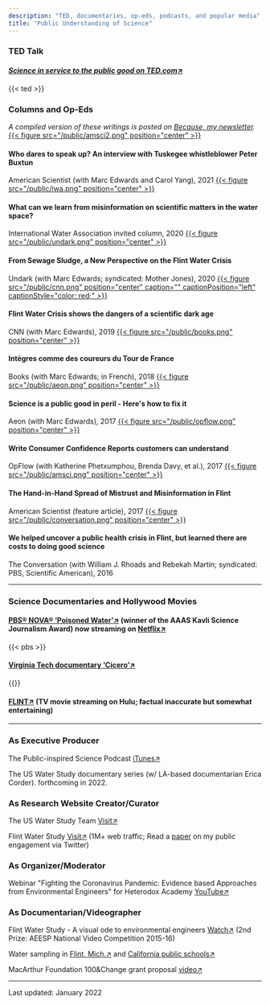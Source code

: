 ```yaml
---
description: "TED, documentaries, op-eds, podcasts, and popular media"
title: "Public Understanding of Science"
---
```


### **TED Talk**

#### [*Science in service to the public good on TED.com*↗](https://www.ted.com/talks/siddhartha_roy_science_in_service_to_the_public_good?language=en) 

{{< ted >}}

### **Columns and Op-Eds**

*A compiled version of these writings is posted on [Because, my newsletter](https://siddhartharoy.substack.com/).*
[{{< figure src="/public/amsci2.png" position="center" >}}](https://www.americanscientist.org/article/who-dares-to-speak-up)
#### Who dares to speak up? An interview with Tuskegee whistleblower Peter Buxtun
American Scientist (with Marc Edwards and Carol Yang), 2021
[{{< figure src="/public/iwa.png" position="center" >}}](https://iwa-network.org/what-can-we-learn-from-misinformation-on-scientific-matters-in-the-water-space/)
#### What can we learn from misinformation on scientific matters in the water space? 
International Water Association invited column, 2020
[{{< figure src="/public/undark.png" position="center" >}}](https://undark.org/2020/09/17/flint-water-crisis-sewage/)
#### From Sewage Sludge, a New Perspective on the Flint Water Crisis
Undark (with Marc Edwards; syndicated: Mother Jones), 2020
[{{< figure src="/public/cnn.png" position="center" caption="" captionPosition="left" captionStyle="color: red;" >}}](https://edition.cnn.com/2019/03/14/opinions/flint-water-myths-scientific-dark-age-roy-edwards/index.html)
#### Flint Water Crisis shows the dangers of a scientific dark age
CNN (with Marc Edwards), 2019
[{{< figure src="/public/books.png" position="center" >}}](https://www.books.fr/integres-coureurs-tour-de-france/)
#### Intègres comme des coureurs du Tour de France
Books (with Marc Edwards; in French), 2018
[{{< figure src="/public/aeon.png" position="center" >}}](https://aeon.co/essays/science-is-a-public-good-in-peril-heres-how-to-fix-it)
#### Science is a public good in peril - Here's how to fix it 
Aeon (with Marc Edwards), 2017
[{{< figure src="/public/opflow.png" position="center" >}}](https://awwa.onlinelibrary.wiley.com/doi/10.5991/OPF.2017.43.0010)
#### Write Consumer Confidence Reports customers can understand 
OpFlow (with Katherine Phetxumphou, Brenda Davy, et al.), 2017
[{{< figure src="/public/amsci.png" position="center" >}}](https://www.americanscientist.org/article/the-hand-in-hand-spread-of-mistrust-and-misinformation-in-flint)
#### The Hand-in-Hand Spread of Mistrust and Misinformation in Flint
American Scientist (feature article), 2017
[{{< figure src="/public/conversation.png" position="center" >}}](https://theconversation.com/we-helped-uncover-a-public-health-crisis-in-flint-but-learned-there-are-costs-to-doing-good-science-54227)
#### We helped uncover a public health crisis in Flint, but learned there are costs to doing good science
The Conversation (with William J. Rhoads and Rebekah Martin; syndicated: PBS, Scientific American), 2016

------

### **Science Documentaries and Hollywood Movies**

#### [PBS® NOVA® ‘Poisoned Water’↗](https://www.pbs.org/video/3001355667/) (winner of the AAAS Kavli Science Journalism Award) now streaming on [Netflix↗](https://www.netflix.com/title/81121185) 

{{< pbs >}}

#### [Virginia Tech documentary ‘Cicero’↗](https://www.youtube.com/watch?v=x1mrZ1zHb9o)

{{<youtube x1mrZ1zHb9o >}}

#### [FLINT↗](https://www.imdb.com/title/tt6397426/) (TV movie streaming on Hulu; factual inaccurate but somewhat entertaining)

------

### **As Executive Producer**

The Public-inspired Science Podcast [iTunes↗](https://podcasts.apple.com/us/podcast/public-inspired-science/id1473322295) 

The US Water Study documentary series (w/ LA-based documentarian Erica Corder). forthcoming in 2022.

### **As Research Website Creator/Curator**

The US Water Study Team [Visit↗](www.uswaterstudy.org)

Flint Water Study [Visit↗](www.flintwaterstudy.org)  (1M+ web traffic; Read a [paper](https://doi.org/10.1177/1075547017751948) on my public engagement via Twitter)

### **As Organizer/Moderator**

Webinar "Fighting the Coronavirus Pandemic: Evidence based Approaches from Environmental Engineers" for Heterodox Academy [YouTube↗](https://www.youtube.com/watch?v=ORFvtGF6YTY)  

### **As Documentarian/Videographer**

Flint Water Study - A visual ode to environmental engineers [Watch↗](https://www.youtube.com/watch?v=t0ZNYHB7TvE) (2nd Prize: AEESP National Video Competition 2015-16)

Water sampling in [Flint, Mich.↗](https://youtu.be/dEQDaPws2xk) and [California public schools↗](https://youtu.be/pxg9X9NMy4g)

MacArthur Foundation 100&Change grant proposal [video↗](https://youtu.be/j8Y2Q7WPLOE)

------

Last updated: January 2022
